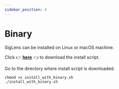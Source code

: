 ```yaml
---
sidebar_position: 4
---
```


# Binary 
SigLens can be installed on Linux or macOS machine. 


Click 👉 <a href="https://github.com/siglens/siglens/releases/latest/download/install_with_binary.sh" download>**here**</a> 👈 to download the install script.

Go to the directory where install script is downloaded.

```
chmod +x install_with_binary.sh
./install_with_binary.sh
```
